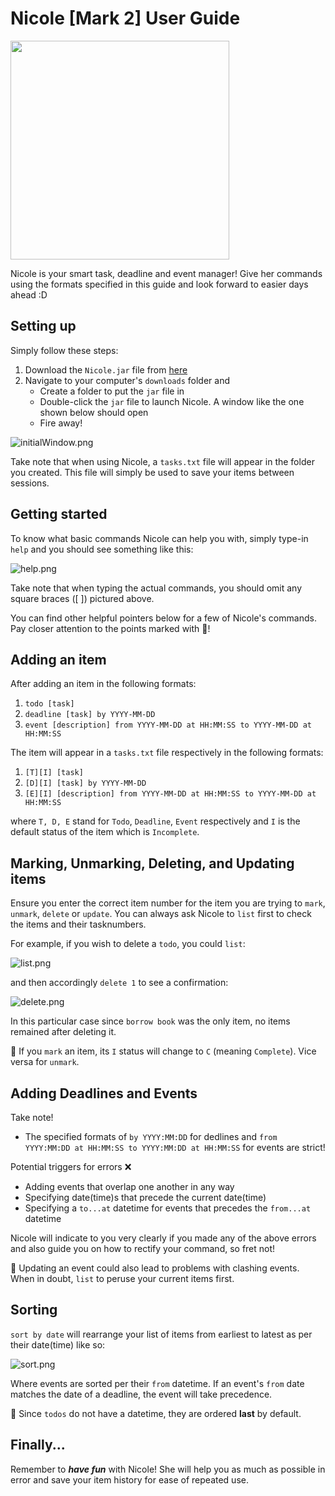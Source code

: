 # Nicole [Mark 2] User Guide

<img src="Ui.png" width="350">

Nicole is your smart task, deadline
and event manager! Give her commands using the formats
specified in this guide and 
look forward to easier days ahead :D

## Setting up

Simply follow these steps: 

1. Download the `Nicole.jar` file from [here](https://github.com/yashpola/ip/releases/tag/Level-10)
2. Navigate to your computer's `downloads` folder and
   - Create a folder to put the `jar` file in
   - Double-click the `jar` file to launch Nicole. A window like the one shown below should open
   - Fire away!

![initialWindow.png](initialWindowSS.png)

Take note that when using Nicole, a `tasks.txt` file will
appear in the folder you created. This file will simply 
be used to save your items between sessions.

## Getting started

To know what basic commands Nicole can help you with, 
simply type-in `help` and you should see 
something like this:

![help.png](helpSS.png)

Take note that when typing the actual commands, 
you should omit any square braces ([ ]) pictured above. 

You can find other helpful pointers below for a few of Nicole's commands.
Pay closer attention to the points marked with 📝!

## Adding an item

After adding an item in the following formats: 
1. `todo [task]`
2. `deadline [task] by YYYY-MM-DD`
3. `event [description] from YYYY-MM-DD at HH:MM:SS to YYYY-MM-DD at HH:MM:SS`

The item will appear in a `tasks.txt` file respectively in the following
formats: 
1. `[T][I] [task]`
2. `[D][I] [task] by YYYY-MM-DD`
3. `[E][I] [description] from YYYY-MM-DD at HH:MM:SS to YYYY-MM-DD at HH:MM:SS`

where `T, D, E` stand for `Todo`, `Deadline`, `Event` respectively
and `I` is the default status of the item
which is `Incomplete`.

## Marking, Unmarking, Deleting, and Updating items

Ensure you enter the correct item number for the item 
you are trying to `mark`, `unmark`, `delete` or `update`.
You can always ask Nicole to `list` 
first to check the items and their 
tasknumbers.

For example, if you wish to delete a `todo`, you
could `list`:

![list.png](listSS.png)

and then accordingly `delete 1` to see a confirmation:

![delete.png](deleteSS.png)

In this particular case since `borrow book` was the only
item, no items remained after deleting it.

📝 If you `mark` an item, its `I` status will change to `C` (meaning `Complete`). Vice versa for `unmark`.

## Adding Deadlines and Events

Take note!
- The specified formats of `by YYYY:MM:DD` for dedlines 
and `from YYYY:MM:DD at HH:MM:SS to YYYY:MM:DD at HH:MM:SS`
for events are strict! 

Potential triggers for errors ❌
- Adding events that overlap one another in any way
- Specifying date(time)s that precede the current date(time)
- Specifying a `to...at` datetime for events that precedes the 
`from...at` datetime

Nicole will indicate to you very clearly if you made 
any of the above errors and also guide you 
on how to rectify your command, so fret not!

📝 Updating an event could also lead to 
problems with clashing events. When in doubt, `list` to 
peruse your current items first.

## Sorting

`sort by date` will rearrange your list
of items from earliest to latest as per their date(time) like so:

![sort.png](sortByDateSS.png)

Where events are sorted per their  `from` datetime. If an event's 
`from` date matches the date of a deadline, the event will
take precedence.

📝 Since `todos` do not have a datetime, they are ordered
**last** by default.

## Finally...
Remember to ***have fun*** with Nicole!
She will help you as much as possible in error and save your
item history for ease of repeated use. 